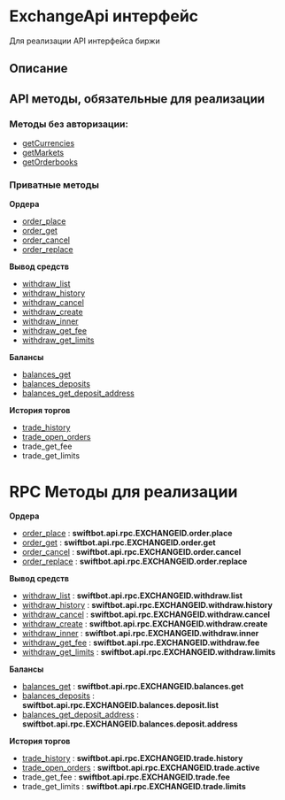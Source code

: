 # ExchangeApi интерфейс
Для реализации API интерфейса биржи

## Описание



## API методы, обязательные для реализации

### Методы без авторизации:

* [getCurrencies](Json-структуры#currencies)
* [getMarkets](Json-структуры#markets)
* [getOrderbooks](Json-структуры#orderbooks)


### Приватные методы

**Ордера**

* [order_place](#order)
* [order_get](#orderitem)
* [order_cancel](#orderitem)
* [order_replace](#orderitem)

**Вывод средств**

* [withdraw_list](#withdraw) 
* [withdraw_history](#withdraw) 
* [withdraw_cancel](#withdraw) 
* [withdraw_create](#withdraw) 
* [withdraw_inner](#withdraw) 
* [withdraw_get_fee](#withdrawsettings) 
* [withdraw_get_limits](#withdrawsettings) 

**Балансы**

* [balances_get](#balances) 
* [balances_deposits](#deposits)
* [balances_get_deposit_address](#depositaddress) 

**История торгов**

* [trade_history](#order) 
* [trade_open_orders](#order) 
* trade_get_fee
* trade_get_limits

# RPC Методы для реализации

**Ордера**

* [order_place](#order) : **swiftbot.api.rpc.EXCHANGEID.order.place**
* [order_get](#orderitem) : **swiftbot.api.rpc.EXCHANGEID.order.get**
* [order_cancel](#orderitem) : **swiftbot.api.rpc.EXCHANGEID.order.cancel**
* [order_replace](#orderitem) : **swiftbot.api.rpc.EXCHANGEID.order.replace**

**Вывод средств**

* [withdraw_list](#withdraw) : **swiftbot.api.rpc.EXCHANGEID.withdraw.list**
* [withdraw_history](#withdraw) : **swiftbot.api.rpc.EXCHANGEID.withdraw.history**
* [withdraw_cancel](#withdraw) : **swiftbot.api.rpc.EXCHANGEID.withdraw.cancel**
* [withdraw_create](#withdraw) : **swiftbot.api.rpc.EXCHANGEID.withdraw.create**
* [withdraw_inner](#withdraw) : **swiftbot.api.rpc.EXCHANGEID.withdraw.inner**
* [withdraw_get_fee](#withdrawsettings) : **swiftbot.api.rpc.EXCHANGEID.withdraw.fee**
* [withdraw_get_limits](#withdrawsettings) : **swiftbot.api.rpc.EXCHANGEID.withdraw.limits**

**Балансы**

* [balances_get](#balances) : **swiftbot.api.rpc.EXCHANGEID.balances.get** 
* [balances_deposits](#deposits) : **swiftbot.api.rpc.EXCHANGEID.balances.deposit.list**
* [balances_get_deposit_address](#depositaddress) : **swiftbot.api.rpc.EXCHANGEID.balances.deposit.address**

**История торгов**

* [trade_history](#order) : **swiftbot.api.rpc.EXCHANGEID.trade.history**
* [trade_open_orders](#order) : **swiftbot.api.rpc.EXCHANGEID.trade.active**
* trade_get_fee : **swiftbot.api.rpc.EXCHANGEID.trade.fee**
* trade_get_limits : **swiftbot.api.rpc.EXCHANGEID.trade.limits**


